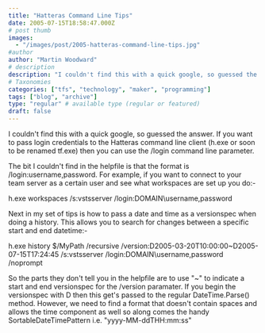 ```yaml
---
title: "Hatteras Command Line Tips"
date: 2005-07-15T18:58:47.000Z
# post thumb
images:
  - "/images/post/2005-hatteras-command-line-tips.jpg"
#author
author: "Martin Woodward"
# description
description: "I couldn't find this with a quick google, so guessed the answer."
# Taxonomies
categories: ["tfs", "technology", "maker", "programming"]
tags: ["blog", "archive"]
type: "regular" # available type (regular or featured)
draft: false
---
```

I couldn't find this with a quick google, so guessed the answer.  If you want to pass login credentials to the Hatteras command line client (h.exe or soon to be renamed tf.exe) then you can use the /login command line parameter.  

The bit I couldn't find in the helpfile is that the format is /login:username,password.  For example, if you want to connect to your team server as a certain user and see what workspaces are set up you do:-

h.exe workspaces /s:vstsserver /login:DOMAIN\username,password

Next in my set of tips is how to pass a date and time as a versionspec when doing a history.  This allows you to search for changes between a specific start and end datetime:-

h.exe history $/MyPath /recursive /version:D2005-03-20T10:00:00~D2005-07-15T17:24:45 /s:vstsserver /login:DOMAIN\username,password /noprompt

So the parts they don't tell you in the helpfile are to use "~" to indicate a start and end versionspec for the /version paramater.  If you begin the versionspec with D then this get's passed to the regular DateTime.Parse() method.  However, we need to find a format that doesn't contain spaces and allows the time component as well so along comes the handy SortableDateTimePattern i.e. "yyyy-MM-ddTHH:mm:ss"